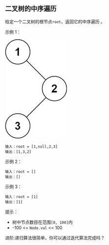 ## 二叉树的中序遍历

给定一个二叉树的根节点`root`，返回它的中序遍历 。

示例 1：

![](../images/94.binary-tree-inorder-traversal.png)

```
输入：root = [1,null,2,3]
输出：[1,3,2]
```
示例 2：

```
输入：root = []
输出：[]
```
示例 3：

```
输入：root = [1]
输出：[1]
```

提示：

* 树中节点数目在范围`[0, 100]`内
* -100 <= `Node.val` <= 100

进阶:递归算法很简单，你可以通过迭代算法完成吗？